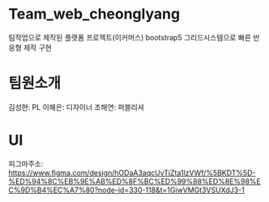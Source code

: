 # Team_web_cheonglyang
  팀작업으로 제작된 플랫폼 프로젝트(이커머스)
  bootstrap5 그리드시스템으로 빠른 반응형 제작 구현 

# 팀원소개
  김성현: PL
  이혜은: 디자이너
  조해연: 퍼블리셔

# UI
  피그마주소: https://www.figma.com/design/hODaA3aqcUvTjZta1lzVWf/%5BKDT%5D-%ED%94%8C%EB%9E%AB%ED%8F%BC%ED%99%88%ED%8E%98%EC%9D%B4%EC%A7%80?node-id=330-118&t=1GiwVMGt3VSUXdJ3-1